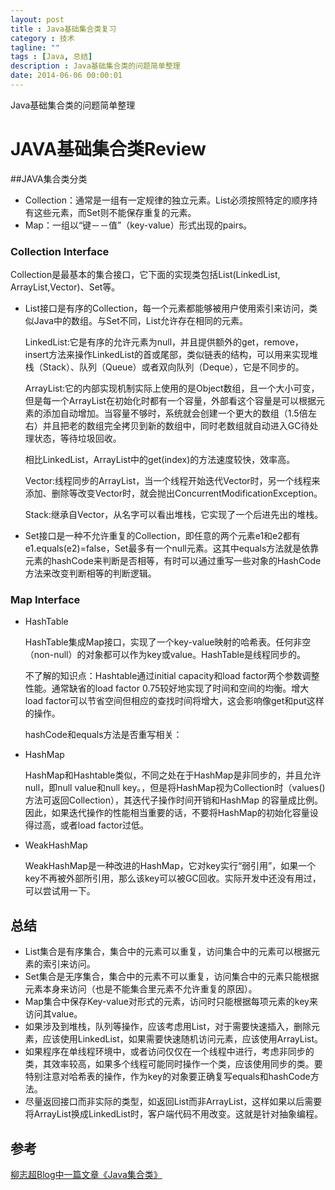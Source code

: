 ```yaml
---
layout: post
title : Java基础集合类复习
category : 技术
tagline: ""
tags : [Java, 总结]
description : Java基础集合类的问题简单整理
date: 2014-06-06 00:00:01
---
```


Java基础集合类的问题简单整理

<!--more-->

# JAVA基础集合类Review

##JAVA集合类分类
* Collection：通常是一组有一定规律的独立元素。List必须按照特定的顺序持有这些元素，而Set则不能保存重复的元素。
* Map：一组以“键－－值”（key-value）形式出现的pairs。


### Collection Interface
Collection是最基本的集合接口，它下面的实现类包括List(LinkedList, ArrayList,Vector)、Set等。

* List接口是有序的Collection，每一个元素都能够被用户使用索引来访问，类似Java中的数组。与Set不同，List允许存在相同的元素。

  LinkedList:它是有序的允许元素为null，并且提供额外的get，remove，insert方法来操作LinkedList的首或尾部，类似链表的结构，可以用来实现堆栈（Stack）、队列（Queue）或者双向队列（Deque），它是不同步的。

  ArrayList:它的内部实现机制实际上使用的是Object数组，且一个大小可变，但是每一个ArrayList在初始化时都有一个容量，外部看这个容量是可以根据元素的添加自动增加。当容量不够时，系统就会创建一个更大的数组（1.5倍左右）并且把老的数组完全拷贝到新的数组中，同时老数组就自动进入GC待处理状态，等待垃圾回收。

  相比LinkedList，ArrayList中的get(index)的方法速度较快，效率高。

  Vector:线程同步的ArrayList，当一个线程开始迭代Vector时，另一个线程来添加、删除等改变Vector时，就会抛出ConcurrentModificationException。

  Stack:继承自Vector，从名字可以看出堆栈，它实现了一个后进先出的堆栈。


* Set接口是一种不允许重复的Collection，即任意的两个元素e1和e2都有e1.equals(e2)=false，Set最多有一个null元素。这其中equals方法就是依靠元素的hashCode来判断是否相等，有时可以通过重写一些对象的HashCode方法来改变判断相等的判断逻辑。

### Map Interface

* HashTable
  
  HashTable集成Map接口，实现了一个key-value映射的哈希表。任何非空（non-null）的对象都可以作为key或value。HashTable是线程同步的。
  
  不了解的知识点：Hashtable通过initial capacity和load factor两个参数调整性能。通常缺省的load factor 0.75较好地实现了时间和空间的均衡。增大load factor可以节省空间但相应的查找时间将增大，这会影响像get和put这样的操作。
  
  hashCode和equals方法是否重写相关：
  
* HashMap
  
  HashMap和Hashtable类似，不同之处在于HashMap是非同步的，并且允许null，即null value和null key。，但是将HashMap视为Collection时（values()方法可返回Collection），其迭代子操作时间开销和HashMap 的容量成比例。因此，如果迭代操作的性能相当重要的话，不要将HashMap的初始化容量设得过高，或者load factor过低。
  
* WeakHashMap

  WeakHashMap是一种改进的HashMap，它对key实行“弱引用”，如果一个key不再被外部所引用，那么该key可以被GC回收。实际开发中还没有用过，可以尝试用一下。

## 总结

* List集合是有序集合，集合中的元素可以重复，访问集合中的元素可以根据元素的索引来访问。
* Set集合是无序集合，集合中的元素不可以重复，访问集合中的元素只能根据元素本身来访问（也是不能集合里元素不允许重复的原因）。
* Map集合中保存Key-value对形式的元素，访问时只能根据每项元素的key来访问其value。
* 如果涉及到堆栈，队列等操作，应该考虑用List，对于需要快速插入，删除元素，应该使用LinkedList，如果需要快速随机访问元素，应该使用ArrayList。
* 如果程序在单线程环境中，或者访问仅仅在一个线程中进行，考虑非同步的类，其效率较高，如果多个线程可能同时操作一个类，应该使用同步的类。要特别注意对哈希表的操作，作为key的对象要正确复写equals和hashCode方法。
* 尽量返回接口而非实际的类型，如返回List而非ArrayList，这样如果以后需要将ArrayList换成LinkedList时，客户端代码不用改变。这就是针对抽象编程。

## 参考
[柳志超Blog中一篇文章《Java集合类》](http://liuzhichao.com/p/652.html)

